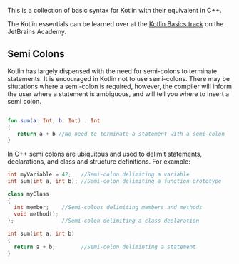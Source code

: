 [//]: # (title: Basic syntax)

This is a collection of basic syntax for Kotlin with their equivalent in C++.

The Kotlin essentials can be learned over at the [Kotlin Basics track](https://hyperskill.org/tracks/18)
on the JetBrains Academy.

## Semi Colons

Kotlin has largely dispensed with the need for semi-colons to terminate statements. It is encouraged in Kotlin not to use semi-colons. There may be situtations where a semi-colon is required, however, the compiler will 
inform the user where a statement is ambiguous, and will tell you where to insert a semi colon.

```kotlin

fun sum(a: Int, b: Int) : Int
{
   return a + b //No need to terminate a statement with a semi-colon
}
```

In C++ semi colons are ubiquitous and used to delimit statements, declarations, and class and structure definitions.
For example:

``` cpp
int myVariable = 42;   //Semi-colon delimiting a variable
int sum(int a, int b); //Semi-colon delimiting a function prototype

class myClass
{
  int member;    //Semi-colons delimiting members and methods
  void method();
};               //Semi-colon delimiting a class declaration
  
int sum(int a, int b)
{ 
  return a + b;        //Semi-colon deliminting a statement
}
```